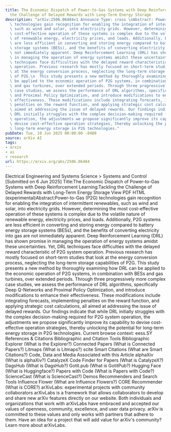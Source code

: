 ```yaml
---
title: The Economic Dispatch of Power-to-Gas Systems with Deep Reinforcement Learning:Tackling
  the Challenge of Delayed Rewards with Long-Term Energy Storage
description: "arXiv:2506.06484v1 Announce Type: cross \nAbstract: Power-to-Gas (P2G)\
  \ technologies gain recognition for enabling the integration of intermittent renewables,\
  \ such as wind and solar, into electricity grids. However, determining the most\
  \ cost-effective operation of these systems is complex due to the volatile nature\
  \ of renewable energy, electricity prices, and loads. Additionally, P2G systems\
  \ are less efficient in converting and storing energy compared to battery energy\
  \ storage systems (BESs), and the benefits of converting electricity into gas are\
  \ not immediately apparent. Deep Reinforcement Learning (DRL) has shown promise\
  \ in managing the operation of energy systems amidst these uncertainties. Yet, DRL\
  \ techniques face difficulties with the delayed reward characteristic of P2G system\
  \ operation. Previous research has mostly focused on short-term studies that look\
  \ at the energy conversion process, neglecting the long-term storage capabilities\
  \ of P2G.\n  This study presents a new method by thoroughly examining how DRL can\
  \ be applied to the economic operation of P2G systems, in combination with BESs\
  \ and gas turbines, over extended periods. Through three progressively more complex\
  \ case studies, we assess the performance of DRL algorithms, specifically Deep Q-Networks\
  \ and Proximal Policy Optimization, and introduce modifications to enhance their\
  \ effectiveness. These modifications include integrating forecasts, implementing\
  \ penalties on the reward function, and applying strategic cost calculations, all\
  \ aimed at addressing the issue of delayed rewards. Our findings indicate that while\
  \ DRL initially struggles with the complex decision-making required for P2G system\
  \ operation, the adjustments we propose significantly improve its capability to\
  \ devise cost-effective operation strategies, thereby unlocking the potential for\
  \ long-term energy storage in P2G technologies."
pubDate: Tue, 10 Jun 2025 00:00:00 -0400
source: arXiv AI
tags:
- arxiv
- ai
- research
url: https://arxiv.org/abs/2506.06484
---
```


Electrical Engineering and Systems Science > Systems and Control
[Submitted on 6 Jun 2025]
Title:The Economic Dispatch of Power-to-Gas Systems with Deep Reinforcement Learning:Tackling the Challenge of Delayed Rewards with Long-Term Energy Storage
View PDF HTML (experimental)Abstract:Power-to-Gas (P2G) technologies gain recognition for enabling the integration of intermittent renewables, such as wind and solar, into electricity grids. However, determining the most cost-effective operation of these systems is complex due to the volatile nature of renewable energy, electricity prices, and loads. Additionally, P2G systems are less efficient in converting and storing energy compared to battery energy storage systems (BESs), and the benefits of converting electricity into gas are not immediately apparent. Deep Reinforcement Learning (DRL) has shown promise in managing the operation of energy systems amidst these uncertainties. Yet, DRL techniques face difficulties with the delayed reward characteristic of P2G system operation. Previous research has mostly focused on short-term studies that look at the energy conversion process, neglecting the long-term storage capabilities of P2G.
This study presents a new method by thoroughly examining how DRL can be applied to the economic operation of P2G systems, in combination with BESs and gas turbines, over extended periods. Through three progressively more complex case studies, we assess the performance of DRL algorithms, specifically Deep Q-Networks and Proximal Policy Optimization, and introduce modifications to enhance their effectiveness. These modifications include integrating forecasts, implementing penalties on the reward function, and applying strategic cost calculations, all aimed at addressing the issue of delayed rewards. Our findings indicate that while DRL initially struggles with the complex decision-making required for P2G system operation, the adjustments we propose significantly improve its capability to devise cost-effective operation strategies, thereby unlocking the potential for long-term energy storage in P2G technologies.
Current browse context:
eess.SY
References & Citations
Bibliographic and Citation Tools
Bibliographic Explorer (What is the Explorer?)
Connected Papers (What is Connected Papers?)
Litmaps (What is Litmaps?)
scite Smart Citations (What are Smart Citations?)
Code, Data and Media Associated with this Article
alphaXiv (What is alphaXiv?)
CatalyzeX Code Finder for Papers (What is CatalyzeX?)
DagsHub (What is DagsHub?)
Gotit.pub (What is GotitPub?)
Hugging Face (What is Huggingface?)
Papers with Code (What is Papers with Code?)
ScienceCast (What is ScienceCast?)
Demos
Recommenders and Search Tools
Influence Flower (What are Influence Flowers?)
CORE Recommender (What is CORE?)
arXivLabs: experimental projects with community collaborators
arXivLabs is a framework that allows collaborators to develop and share new arXiv features directly on our website.
Both individuals and organizations that work with arXivLabs have embraced and accepted our values of openness, community, excellence, and user data privacy. arXiv is committed to these values and only works with partners that adhere to them.
Have an idea for a project that will add value for arXiv's community? Learn more about arXivLabs.